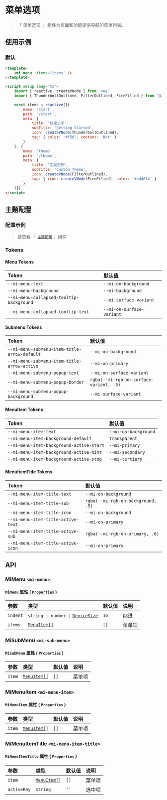 # 菜单选项

> 「 菜单选项 」 组件为页面和功能提供导航的菜单列表。

## 使用示例

### 默认

```html
<template>
    <mi-menu :items="items" />
</template>

<script setup lang="ts">
    import { reactive, createVNode } from 'vue'
    import { ThunderboltOutlined, FilterOutlined, FireFilled } from '@ant-design/icons-vue'

    const items = reactive([{
        name: 'start',
        path: '/start',
        meta: {
            title: '快速上手',
            subTitle: 'Getting Started',
            icon: createVNode(ThunderboltOutlined),
            tag: { color: '#f50', content: 'Hot' }
        }
    }, {
        name: 'theme',
        path: '/theme',
        meta: {
            title: '主题定制',
            subTitle: 'Custom Theme',
            icon: createVNode(FilterOutlined),
            tag: { icon: createVNode(FireFilled), color: '#ed4014' }
        }
    }])
</script>
```

## 主题配置

### 配置示例

> 请查看 「 [`主题配置`](../theme/README.md) 」组件

### Tokens

#### Menu Tokens

| Token | 默认值
| :---- | :----
| `--mi-menu-text` | `--mi-on-background`
| `--mi-menu-background` | `--mi-background`
| `--mi-menu-collapsed-tooltip-background` | `--mi-surface-variant`
| `--mi-menu-collapsed-tooltip-text` | `--mi-on-surface-variant`

#### Submenu Tokens

| Token | 默认值
| :---- | :----
| `--mi-menu-submenu-item-title-arrow-default` | `--mi-on-background`
| `--mi-menu-submenu-item-title-arrow-active` | `--mi-on-primary`
| `--mi-menu-submenu-popup-text` | `--mi-on-surface-variant`
| `--mi-menu-submenu-popup-border` | `rgba(--mi-rgb-on-surface-variant, .5)`
| `--mi-menu-submenu-popup-background` | `--mi-surface-variant`

#### MenuItem Tokens

| Token | 默认值
| :---- | :----
| `--mi-menu-item-text` | `--mi-on-background`
| `--mi-menu-item-background-default` | `transparent`
| `--mi-menu-item-background-active-start` | `--mi-primary`
| `--mi-menu-item-background-active-hint` | `--mi-secondary`
| `--mi-menu-item-background-active-stop` | `--mi-tertiary`

#### MenuItemTitle Tokens

| Token | 默认值
| :---- | :----
| `--mi-menu-item-title-text` | `--mi-on-background`
| `--mi-menu-item-title-sub` | `rgba(--mi-rgb-on-background, .5)`
| `--mi-menu-item-title-icon` | `--mi-on-background`
| `--mi-menu-item-title-active-text` | `--mi-on-primary`
| `--mi-menu-item-title-active-sub` | `rgba(--mi-rgb-on-primary, .6)`
| `--mi-menu-item-title-active-icon` | `--mi-on-primary`

## API

### MiMenu `<mi-menu>`

#### `MiMenu` 属性 ( `Properties` )

| 参数 | 类型 | 默认值 | 说明
| :---- | :---- | :---- | :----
| `indent` | `string \| number \|` [`DeviceSize`](../../utils/README.md) | `16` | 缩进
| `items` | [`MenuItem[]`](../../utils/README.md) | `[]` | 菜单项

### MiSubMenu `<mi-sub-menu>`

#### `MiSubMenu` 属性 ( `Properties` )

| 参数 | 类型 | 默认值 | 说明
| :---- | :---- | :---- | :----
| `item` | [`MenuItem[]`](../../utils/README.md) | `[]` | 菜单项

### MiMenuItem `<mi-menu-item>`

#### `MiMenuItem` 属性 ( `Properties` )

| 参数 | 类型 | 默认值 | 说明
| :---- | :---- | :---- | :----
| `item` | [`MenuItem[]`](../../utils/README.md) | `[]` | 菜单项

### MiMenuItemTitle `<mi-menu-item-title>`

#### `MiMenuItemTitle` 属性 ( `Properties` )

| 参数 | 类型 | 默认值 | 说明
| :---- | :---- | :---- | :----
| `item` | [`MenuItem[]`](../../utils/README.md) | `[]` | 菜单项
| `activeKey` | `string` | `''` | 选中项
